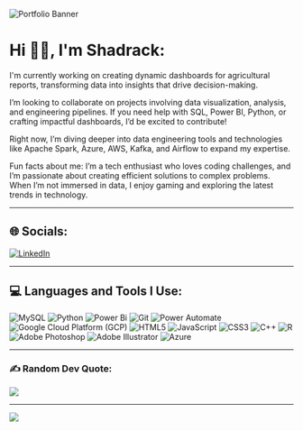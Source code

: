 ![Portfolio Banner](https://drive.google.com/uc?export=view&id=13lNj_4ZBjaDiRZuyRrPVI6lTP-lyvMcS)
# Hi 👋🏽, I'm Shadrack:
I'm currently working on creating dynamic dashboards for agricultural reports, transforming data into insights that drive decision-making.

I’m looking to collaborate on projects involving data visualization, analysis, and engineering pipelines. If you need help with SQL, Power BI, Python, or crafting impactful dashboards, I’d be excited to contribute!

Right now, I’m diving deeper into data engineering tools and technologies like Apache Spark, Azure, AWS, Kafka, and Airflow to expand my expertise.

Fun facts about me: I’m a tech enthusiast who loves coding challenges, and I’m passionate about creating efficient solutions to complex problems. When I’m not immersed in data, I enjoy gaming and exploring the latest trends in technology.

---

## 🌐 Socials:
[![LinkedIn](https://img.shields.io/badge/LinkedIn-%230077B5.svg?logo=linkedin&logoColor=white)](https://linkedin.com/in/shadrack-kumi-)

---

## 💻 Languages and Tools I Use:
![MySQL](https://img.shields.io/badge/mysql-4479A1.svg?style=for-the-badge&logo=mysql&logoColor=white)
![Python](https://img.shields.io/badge/python-%2314354C.svg?style=for-the-badge&logo=python&logoColor=white)
![Power Bi](https://img.shields.io/badge/power_bi-F2C811?style=for-the-badge&logo=powerbi&logoColor=black)
![Git](https://img.shields.io/badge/git-%23F05033.svg?style=for-the-badge&logo=git&logoColor=white)
![Power Automate](https://img.shields.io/badge/power_automate-%23006AD1.svg?style=for-the-badge&logo=powerautomate&logoColor=white)
![Google Cloud Platform (GCP)](https://img.shields.io/badge/google_cloud_platform-%234285F4.svg?style=for-the-badge&logo=googlecloud&logoColor=white)
![HTML5](https://img.shields.io/badge/html5-%23E34F26.svg?style=for-the-badge&logo=html5&logoColor=white)
![JavaScript](https://img.shields.io/badge/javascript-%23323330.svg?style=for-the-badge&logo=javascript&logoColor=%23F7DF1E)
![CSS3](https://img.shields.io/badge/css3-%231572B6.svg?style=for-the-badge&logo=css3&logoColor=white)
![C++](https://img.shields.io/badge/c++-%2300599C.svg?style=for-the-badge&logo=c%2B%2B&logoColor=white)
![R](https://img.shields.io/badge/r-%23276DC3.svg?style=for-the-badge&logo=r&logoColor=white)
![Adobe Photoshop](https://img.shields.io/badge/adobe%20photoshop-%23FF0000.svg?style=for-the-badge&logo=adobephotoshop&logoColor=white)
![Adobe Illustrator](https://img.shields.io/badge/adobe%20illustrator-%23FF9A00.svg?style=for-the-badge&logo=adobeillustrator&logoColor=white)
![Azure](https://img.shields.io/badge/azure-%230072C6.svg?style=for-the-badge&logo=microsoftazure&logoColor=white)

---

### ✍️ Random Dev Quote:
![](https://quotes-github-readme.vercel.app/api?type=horizontal&theme=radical)

---

[![](https://visitcount.itsvg.in/api?id=Shadrackkumi07&icon=0&color=0)](https://visitcount.itsvg.in)

